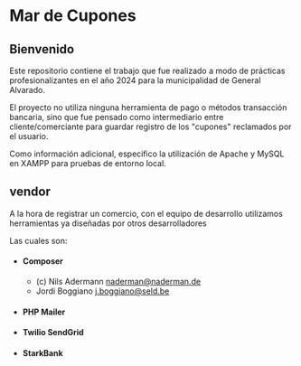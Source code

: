 # Mar de Cupones
## Bienvenido
Este repositorio contiene el trabajo que fue realizado a modo de prácticas profesionalizantes en el año 2024 para la municipalidad de General Alvarado.

El proyecto no utiliza ninguna herramienta de pago o métodos transacción bancaria, sino que fue pensado como intermediario entre cliente/comerciante para guardar registro de los "cupones" reclamados por el usuario.

Como información adicional, especifico la utilización de Apache y MySQL en XAMPP para pruebas de entorno local.

## vendor
A la hora de registrar un comercio, con el equipo de desarrollo utilizamos herramientas ya diseñadas por otros desarrolladores

Las cuales son:

- #### Composer
   - (c) Nils Adermann <naderman@naderman.de>
   -  Jordi Boggiano <j.boggiano@seld.be>

- #### PHP Mailer
- #### Twilio SendGrid
- #### StarkBank
